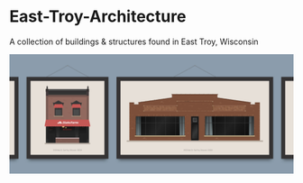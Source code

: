 # East-Troy-Architecture
A collection of buildings &amp; structures found in East Troy, Wisconsin

![](splash.jpg)
